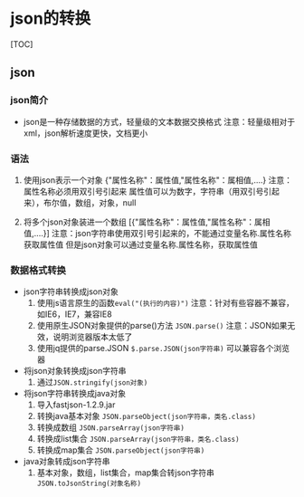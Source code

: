 # json的转换

[TOC]

## json

### json简介

- json是一种存储数据的方式，轻量级的文本数据交换格式
     注意：轻量级相对于xml，json解析速度更快，文档更小

### 语法

1. 使用json表示一个对象
    {"属性名称"：属性值,"属性名称"：属相值,....}
    注意：属性名称必须用双引号引起来
    属性值可以为数字，字符串（用双引号引起来），布尔值，数组，对象，null

2. 将多个json对象装进一个数组
  [{"属性名称"：属性值,"属性名称"：属相值,....}]
  注意：json字符串使用双引号引起来的，不能通过变量名称.属性名称获取属性值
  但是json对象可以通过变量名称.属性名称，获取属性值

### 数据格式转换

- json字符串转换成json对象
  1. 使用js语言原生的函数`eval("(执行的内容)")`
   注意：针对有些容器不兼容，如IE6，IE7，兼容IE8
  2. 使用原生JSON对象提供的parse()方法
   `JSON.parse()`
   注意：JSON如果无效，说明浏览器版本太低了
  3. 使用jq提供的parse.JSON
   `$.parse.JSON(json字符串)`
   可以兼容各个浏览器
- 将json对象转换成json字符串
  1. 通过`JSON.stringify(json对象)`
- 将json字符串转换成java对象
  1. 导入fastjson-1.2.9.jar
  2. 转换java基本对象
   `JSON.parseObject(json字符串，类名.class)`
  3. 转换成数组
   `JSON.parseArray(json字符串)`
  4. 转换成list集合
   `JSON.parseArray(json字符串，类名.class)`
  5. 转换成map集合
   `JSON.parseObject(json字符串)`
- java对象转成json字符串
  1. 基本对象，数组，list集合，map集合转json字符串
   `JSON.toJsonString(对象名称)`
